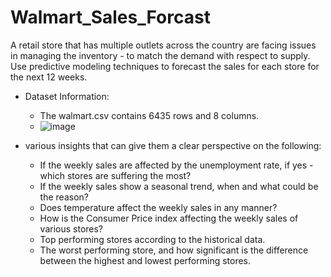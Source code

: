 # Walmart_Sales_Forcast

A retail store that has multiple outlets across the country are facing issues in managing the inventory - to match the demand with respect to supply. Use predictive modeling techniques to forecast the sales for each store for the next 12 weeks.

- Dataset Information:
  - The walmart.csv contains 6435 rows and 8 columns.
  - ![image](https://github.com/user-attachments/assets/512e1c19-3fa1-40b0-95ac-5b044a761cb3)

- various insights that can give them a clear perspective on the following:
  - If the weekly sales are affected by the unemployment rate, if yes - which stores are suffering the most?
  - If the weekly sales show a seasonal trend, when and what could be the reason?
  - Does temperature affect the weekly sales in any manner?
  - How is the Consumer Price index affecting the weekly sales of various stores?
  - Top performing stores according to the historical data.
  - The worst performing store, and how significant is the difference between the highest and lowest performing stores.
